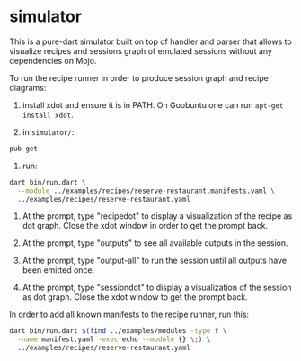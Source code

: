 # simulator

This is a pure-dart simulator built on top of handler and parser that allows to
visualize recipes and sessions graph of emulated sessions without any
dependencies on Mojo.

To run the recipe runner in order to produce session graph and
recipe diagrams:

1. install xdot and ensure it is in PATH. On Goobuntu one can run `apt-get
   install xdot`.

1. in `simulator/`:
  ```sh
  pub get
  ```

1. run:
  ```sh
  dart bin/run.dart \
    --module ../examples/recipes/reserve-restaurant.manifests.yaml \
    ../examples/recipes/reserve-restaurant.yaml
  ```

1. At the prompt, type "recipedot" to display a visualization of the
   recipe as dot graph. Close the xdot window in order to get the
   prompt back.

1. At the prompt, type "outputs" to see all available outputs in the
   session.

1. At the prompt, type "output-all" to run the session until all
   outputs have been emitted once.

1. At the prompt, type "sessiondot" to display a visualization of the
   session as dot graph. Close the xdot window to get the prompt back.

In order to add all known manifests to the recipe runner, run this:
```sh
dart bin/run.dart $(find ../examples/modules -type f \
  -name manifest.yaml -exec echo --module {} \;) \
  ../examples/recipes/reserve-restaurant.yaml
```

